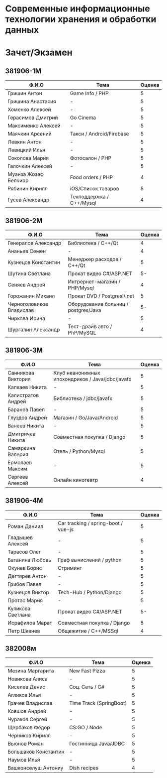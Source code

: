 # Современные информационные технологии хранения и обработки данных
# Зачет/Экзамен

## 381906-1М
| Ф.И.О                       | Тема                                      | Оценка |
|-----------------------------|-------------------------------------------|--------|
| Гришин Антон                | Game Info / PHP                           | 5      |
| Гришина Анастасия           | -                                         | 5      |
| Хоменко Алексей             | -                                         | 5      |
| Герасимов Дмитрий           | Go Cinema                                 | 5      |
| Максименко Алексей          | -                                         | 5      |
| Маячкин Арсений             | Такси / Android/Firebase                  | 5      |
| Левкин Антон                | -                                         | 5      |
| Левицкий Илья               | -                                         | 5      |
| Соколова Мария              | Фотосалон / PHP                           | 5      |
| Галочкин Алексей            | -                                         | 5      |
| Муанза Жозеф Белчиор        | Food orders / PHP                         | 4      |
| Рябинин Кирилл              | iOS/Список товаров                        | 5      |
| Гусев Александр             | Техподдержка / C++/Mysql                  | 4      |

## 381906-2М
| Ф.И.О                       | Тема                                      | Оценка |
|-----------------------------|-------------------------------------------|--------|
| Генералов Александр         | Библиотека / C++/Qt                       | 4      |
| Ананьев Семен               | -                                         | 4      |
| Кузнецов Константин         | Менеджер расходов / C++/Qt                | 5      |
| Шутина Светлана             | Прокат видео C#/ASP.NET                   | 5-     |
| Сеняев Андрей               | Интрернет-магазин / PHP/Mysql             | 4      |
| Горожанин Михаил            | Прокат DVD / Postgresl/.net               | 5      |
| Черноголовиков Владислав    | Оборудование больниц / postgres/Java      | 5-     |
| Чиркова Ирина               | -                                         | 5      |
| Шургалин Александр          | Тест-драйв авто / PhP/MySQL               | 4      |

## 381906-3М
| Ф.И.О                       | Тема                                             | Оценка |
|-----------------------------|--------------------------------------------------|--------|
| Санникова Виктория          | Клуб неанонимных ипохондриков / Java/jdbc/javafx | 5      |
| Капкаев Никита              | -                                                | 5      |
| Калистратов Андрей          | Библиотека / jdbc/javafx                         | 5      |
| Баранов Павел               | -                                                | 5      |
| Глуздов Андрей              | Магазин / Go/Java/Android                        | 5      |
| Ванеев Никита               | -                                                | 5      |
| Дмитричев Никита            | Совместная покупка / Django                      | 5      |
| Самаркина Валерия           | Отель / Python/Mysql                             | 5      |
| Ермолаев Максим             | -                                                | 5      |
| Сергеев Алексей             | Онлайн кинотеатр                                 | 4      |

## 381906-4М
| Ф.И.О                       | Тема                                      | Оценка |
|-----------------------------|-------------------------------------------|--------|
| Роман Даниил                | Car tracking / spring-boot / vue-js       | 5      |
| Гладышев Алексей            | -                                         | 5      |
| Тарасов Олег                | -                                         | 5      |
| Батанина Любовь             | Граф вычислений / python                  | 5      |
| Окунев Борис                | Стриминг                                  | 5      |
| Дегтярев Антон              | -                                         | 5      |
| Грибов Павел                | -                                         | 5      |
| Кузнецов Виктор             | Tech-Hub / Python/Django                  | 5      |
| Протас Мария                | -                                         | 5      |
| Куликова Светлана           | Прокат видео C#/ASP.NET                   | 5-     |
| Исрафилов Марат             | Совместная покупка / Django               | 5      |
| Петр Шкенев                 | Общежитие / C++/MSSql                     | 4      |

## 382008м
| Ф.И.О                       | Тема                                      | Оценка |
|-----------------------------|-------------------------------------------|--------|
| Мезина Маргарита            | New Fast Pizza                            | 5      |
| Новикова Алиса              | -                                         | 5      |
| Киселев Денис               | Соц. Сеть / C#                            | 5      |
| Агликов Илья                | -                                         | 5      |
| Грачев Владислав            | Time Track (SpringBoot)                   | 5      |
| Ковшов Андрей               | -                                         | 5      |
| Чураков Сергей              | -                                         | 5      |
| Щербаков Федор              | CS:GO / Node                              | 5      |
| Черников Кирилл             | -                                         | 5      |
| Вьюнов Роман                | Гостинница Java/JDBC                      | 5      |
| Большаков Константин        | -                                         | 5      |
| Наумов Илья                 | -                                         | 5      |
| Вашконселуш Антониу         | Dish recipes                              | 4      |

